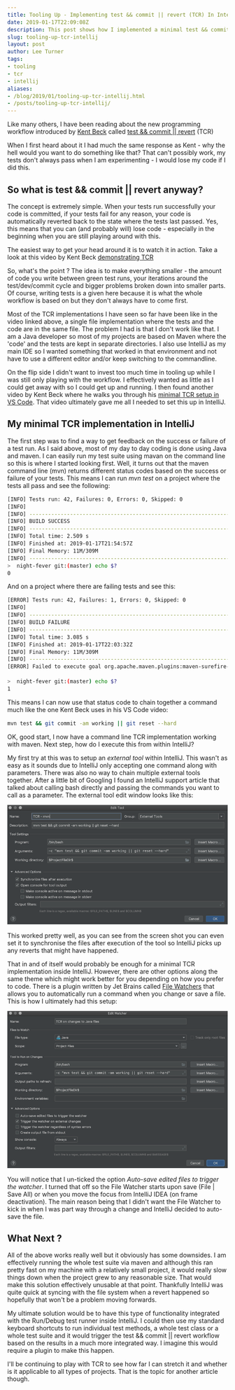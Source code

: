 ```yaml
---
title: Tooling Up - Implementing test && commit || revert (TCR) In IntelliJ
date: 2019-01-17T22:09:08Z
description: This post shows how I implemented a minimal test && commit || revert inside InelliJ - and when I say minimal I mean minimal.
slug: tooling-up-tcr-intellij
layout: post
author: Lee Turner 
tags:
- tooling
- tcr
- intellij
aliases:
- /blog/2019/01/tooling-up-tcr-intellij.html
- /posts/tooling-up-tcr-intellij/
---
```

Like many others, I have been reading about the new programming workflow introduced by [Kent Beck](https://twitter.com/KentBeck) called [test && commit || revert](https://medium.com/@kentbeck_7670/test-commit-revert-870bbd756864) (TCR)

When I first heard about it I had much the same response as Kent - why the hell would you want to do something like that?  That can't possibly work, my tests don't always pass when I am experimenting - I would lose my code if I did this.

## So what is test && commit || revert anyway?

The concept is extremely simple.  When your tests run successfully your code is committed, if your tests fail for any reason, your code is automatically reverted back to the state where the tests last passed.  Yes, this means that you can (and probably will) lose code - especially in the beginning when you are still playing around with this.

The easiest way to get your head around it is to watch it in action.  Take a look at this video by Kent Beck [demonstrating TCR](https://www.youtube.com/watch?v=ZrHBVTCbcE0)

So, what's the point ?  The idea is to make everything smaller - the amount of code you write between green test runs, your iterations around the test/dev/commit cycle and bigger problems broken down into smaller parts.  Of course, writing tests is a given here because it is what the whole workflow is based on but they don't always have to come first.

Most of the TCR implementations I have seen so far have been like in the video linked above, a single file implementation where the tests and the code are in the same file.  The problem I had is that I don't work like that.  I am a Java developer so most of my projects are based on Maven where the 'code' and the tests are kept in separate directories.  I also use IntelliJ as my main IDE so I wanted something that worked in that environment and not have to use a different editor and/or keep switching to the commandline.

On the flip side I didn't want to invest too much time in tooling up while I was still only playing with the workflow.  I effectively wanted as little as I could get away with so I could get up and running.  I then found another video by Kent Beck where he walks you through his [minimal TCR setup in VS Code](https://www.youtube.com/watch?v=IIKndRX5qHw).  That video ultimately gave me all I needed to set this up in IntelliJ.

## My minimal TCR implementation in IntelliJ

The first step was to find a way to get feedback on the success or failure of a test run.  As I said above, most of my day to day coding is done using Java and maven.  I can easily run my test suite using mavan on the command line so this is where I started looking first.  Well, it turns out that the maven command line (mvn) returns different status codes based on the success or failure of your tests.  This means I can run _mvn test_ on a project where the tests all pass and see the following:

```bash
[INFO] Tests run: 42, Failures: 0, Errors: 0, Skipped: 0
[INFO]
[INFO] ------------------------------------------------------------------------
[INFO] BUILD SUCCESS
[INFO] ------------------------------------------------------------------------
[INFO] Total time: 2.509 s
[INFO] Finished at: 2019-01-17T21:54:57Z
[INFO] Final Memory: 11M/309M
[INFO] ------------------------------------------------------------------------
>  night-fever git:(master) echo $?
0
```

And on a project where there are failing tests and see this:

```bash
[ERROR] Tests run: 42, Failures: 1, Errors: 0, Skipped: 0
[INFO]
[INFO] ------------------------------------------------------------------------
[INFO] BUILD FAILURE
[INFO] ------------------------------------------------------------------------
[INFO] Total time: 3.085 s
[INFO] Finished at: 2019-01-17T22:03:32Z
[INFO] Final Memory: 11M/309M
[INFO] ------------------------------------------------------------------------
[ERROR] Failed to execute goal org.apache.maven.plugins:maven-surefire-plugin:2.22.0:test (default-test) on project nightfever: There are test failures.

>  night-fever git:(master) echo $?
1
```

This means I can now use that status code to chain together a command much like the one Kent Beck uses in his VS Code video:
```bash
mvn test && git commit -am working || git reset --hard
```

OK, good start, I now have a command line TCR implementation working with maven.  Next step, how do I execute this from within IntelliJ?

My first try at this was to setup an *external tool* within IntelliJ.  This wasn't as easy as it sounds due to IntelliJ only accepting one command along with parameters.  There was also no way to chain multiple external tools together.  After a little bit of Googling I found an IntelliJ support article that talked about calling bash directly and passing the commands you want to call as a parameter.  The external tool edit window looks like this:

![IntelliJ External Tool Edit Screen](/img/blog/2019-01-17-tooling-up-tcr-intellij/intellij-external-tool-edit.png)

This worked pretty well, as you can see from the screen shot you can even set it to synchronise the files after execution of the tool so IntelliJ picks up any reverts that might have happened.

That in and of itself would probably be enough for a minimal TCR implementation inside IntelliJ.  However, there are other options along the same theme which might work better for you depending on how you prefer to code.  There is a plugin written by Jet Brains called [File Watchers](https://www.jetbrains.com/help/idea/using-file-watchers.html) that allows you to automatically run a command when you change or save a file. This is how I ultimately had this setup:

![IntelliJ File Watcher Edit Screen](/img/blog/2019-01-17-tooling-up-tcr-intellij/intellij-file-watcher-edit.png)

You will notice that I un-ticked the option *Auto-save edited files to trigger the watcher*.  I turned that off so the File Watcher starts upon save (File | Save All) or when you move the focus from IntelliJ IDEA (on frame deactivation).  The main reason being that I didn't want the File Watcher to kick in when I was part way through a change and IntelliJ decided to auto-save the file.

## What Next ?

All of the above works really well but it obviously has some downsides.  I am effectively running the whole test suite via maven and although this ran pretty fast on my machine with a relatively small project, it would really slow things down when the project grew to any reasonable size.  That would make this solution effectively unusable at that point.  Thankfully IntelliJ was quite quick at syncing with the file system when a revert happened so hopefully that won't be a problem moving forwards.

My ultimate solution would be to have this type of functionality integrated with the Run/Debug test runner inside IntelliJ.  I could then use my standard keyboard shortcuts to run individual test methods, a whole test class or a whole test suite and it would trigger the test && commit || revert workflow based on the results in a much more integrated way.  I imagine this would require a plugin to make this happen.

I'll be continuing to play with TCR to see how far I can stretch it and whether is it applicable to all types of projects.  That is the topic for another article though.
